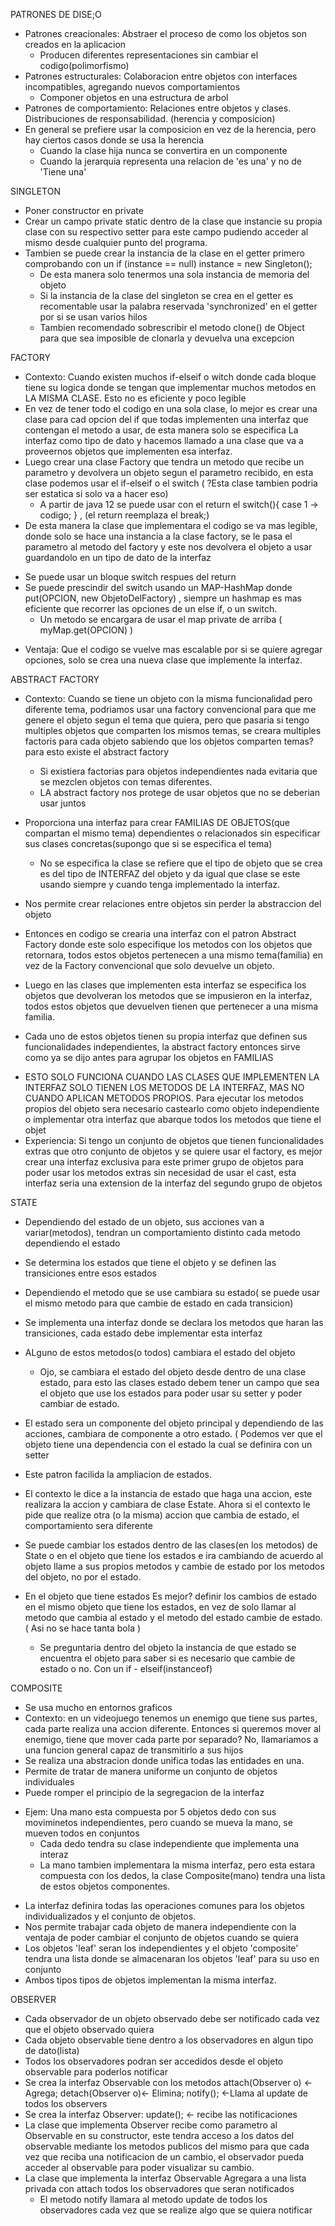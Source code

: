 PATRONES DE DISE;O
- Patrones creacionales: Abstraer el proceso de como los objetos son creados en la aplicacion
  + Producen diferentes representaciones sin cambiar el codigo(polimorfismo)
- Patrones estructurales: Colaboracion entre objetos con interfaces incompatibles, agregando nuevos comportamientos
  + Componer objetos en una estructura de arbol
- Patrones de comportamiento: Relaciones entre objetos y clases. Distribuciones de responsabilidad. (herencia y composicion)
- En general se prefiere usar la composicion en vez de la herencia, pero hay ciertos casos donde se usa la herencia
  + Cuando la clase hija nunca se convertira en un componente
  + Cuando la jerarquia representa una relacion de 'es una' y no de 'Tiene una'

SINGLETON
- Poner constructor en private
- Crear un campo private static dentro de la clase que instancie su propia clase con su respectivo setter para este campo pudiendo acceder al mismo desde cualquier punto del programa.
- Tambien se puede crear la instancia de la clase en el getter primero comprobando con un if (instance == null) instance = new Singleton();
  + De esta manera solo tenermos una sola instancia de memoria del objeto
  + Si la instancia de la clase del singleton se crea en el getter es recomentable usar la palabra reservada 'synchronized' en el getter por si se usan varios hilos
  + Tambien recomendado sobrescribir el metodo clone() de Object para que sea imposible de clonarla y devuelva una excepcion

FACTORY
- Contexto: Cuando existen muchos if-elseif o witch donde cada bloque tiene su logica donde se tengan que implementar muchos metodos en LA MISMA CLASE. Esto no es eficiente y poco legible
- En vez de tener todo el codigo en una sola clase, lo mejor es crear una clase para cad opcion del if que todas implementen una interfaz que contengan el metodo a usar, de esta manera solo se especifica La interfaz como tipo de dato y hacemos llamado a una clase que va a proveernos objetos que implementen esa interfaz.
- Luego crear una clase Factory que tendra un metodo que recibe un parametro y devolvera un objeto segun el parametro recibido, en esta clase podemos usar el if-elseif o el switch ( ?Esta clase tambien podria ser estatica si solo va a hacer eso)
  * A partir de java 12 se puede usar con el return el switch(){ case 1 -> codigo; } , (el return reemplaza el break;)
- De esta manera la clase que implementara el codigo se va mas legible, donde solo se hace una instancia a la clase factory, se le pasa el parametro al metodo del factory y este nos devolvera el objeto a usar guardandolo en un tipo de dato de la interfaz
* Se puede usar un bloque switch respues del return
* Se puede prescindir del switch usando un MAP-HashMap donde put(OPCION, new ObjetoDelFactory) , siempre un hashmap es mas eficiente que recorrer las opciones de un else if, o un switch.
  + Un metodo se encargara de usar el map private de arriba ( myMap.get(OPCION) ) 
- Ventaja: Que el codigo se vuelve mas escalable por si se quiere agregar opciones, solo se crea una nueva clase que implemente la interfaz.

ABSTRACT FACTORY
- Contexto: Cuando se tiene un objeto con la misma funcionalidad pero diferente tema, podriamos usar una factory convencional para que me genere el objeto segun el tema que quiera, pero que pasaria si tengo multiples objetos que comparten los mismos temas, se creara multiples factoris para cada objeto sabiendo que los objetos comparten temas? para esto existe el abstract factory
  * Si existiera factorias para objetos independientes nada evitaria que se mezclen objetos con temas diferentes.
  * LA abstract factory nos protege de usar objetos que no se deberian usar juntos
- Proporciona una interfaz para crear FAMILIAS DE OBJETOS(que compartan el mismo tema) dependientes o relacionados sin especificar sus clases concretas(supongo que si se especifica el tema)
  + No se especifica la clase se refiere que el tipo de objeto que se crea es del tipo de INTERFAZ del objeto y da igual que clase se este usando siempre y cuando tenga implementado la interfaz.
- Nos permite crear relaciones entre objetos sin perder la abstraccion del objeto

- Entonces en codigo se crearia una interfaz con el patron Abstract Factory donde este solo especifique los metodos con los objetos que retornara, todos estos objetos pertenecen a una mismo tema(familia) en vez de la Factory convencional que solo devuelve un objeto.
- Luego en las clases que implementen esta interfaz se especifica los objetos que devolveran los metodos que se impusieron en la interfaz, todos estos objetos que devuelven tienen que pertenecer a una misma familia.
- Cada uno de estos objetos tienen su propia interfaz que definen sus funcionalidades independientes, la abstract factory entonces sirve como ya se dijo antes para agrupar los objetos en FAMILIAS

* ESTO SOLO FUNCIONA CUANDO LAS CLASES QUE IMPLEMENTEN LA INTERFAZ SOLO TIENEN LOS METODOS DE LA INTERFAZ, MAS NO CUANDO APLICAN METODOS PROPIOS. Para ejecutar los metodos propios del objeto sera necesario castearlo como objeto independiente o implementar otra interfaz que abarque todos los metodos que tiene el objet
* Experiencia: Si tengo un conjunto de objetos que tienen funcionalidades extras que otro conjunto de objetos y se quiere usar el factory, es mejor crear una interfaz exclusiva para este primer grupo de objetos para poder usar los metodos extras sin necesidad de usar el cast, esta interfaz seria una extension de la interfaz del segundo grupo de objetos

STATE
- Dependiendo del estado de un objeto, sus acciones van a variar(metodos), tendran un comportamiento distinto cada metodo dependiendo el estado
- Se determina los estados que tiene el objeto y se definen las transiciones entre esos estados
- Dependiendo el metodo que se use cambiara su estado( se puede usar el mismo metodo para que cambie de estado en cada transicion)
- Se implementa una interfaz donde se declara los metodos que haran las transiciones, cada estado debe implementar esta interfaz
- ALguno de estos metodos(o todos) cambiara el estado del objeto
  + Ojo, se cambiara el estado del objeto desde dentro de una clase estado, para esto las clases estado debem tener un campo que sea el objeto que use los estados para poder usar su setter y poder cambiar de estado.


- El estado sera un componente del objeto principal y dependiendo de las acciones, cambiara de componente a otro estado. ( Podemos ver que el objeto tiene una dependencia con el estado la cual se definira con un setter
- Este patron facilida la ampliacion de estados.
* El contexto le dice a la instancia de estado que haga una accion, este realizara la accion y cambiara de clase Estate. Ahora si el contexto le pide que realize otra (o la misma) accion que cambia de estado, el comportamiento sera diferente
- Se puede cambiar los estados dentro de las clases(en los metodos) de State o en el objeto que tiene los estados e ira cambiando de acuerdo al objeto llame a sus propios metodos y cambie de estado por los metodos del objeto, no por el estado.

- En el objeto que tiene estados Es mejor? definir los cambios de estado en el mismo objeto que tiene los estados, en vez de solo llamar al metodo que cambia al estado y el metodo del estado cambie de estado.( Asi no se hace tanta bola )
  + Se preguntaria dentro del objeto la instancia de que estado se encuentra el objeto para saber si es necesario que cambie de estado o no. Con un if - elseif(instanceof)

COMPOSITE
- Se usa mucho en entornos graficos
- Contexto: en un videojuego tenemos un enemigo que tiene sus partes, cada parte realiza una accion diferente. Entonces si queremos mover al enemigo, tiene que mover cada parte por separado? No, llamariamos a una funcion general capaz de transmitirlo a sus hijos
- Se realiza una abstracion donde unifica todas las entidades en una.
- Permite de tratar de manera uniforme un conjunto de objetos individuales
- Puede romper el principio de la segregacion de la interfaz
+ Ejem: Una mano esta compuesta por 5 objetos dedo con sus moviminetos independientes, pero cuando se mueva la mano, se mueven todos en conjuntos
  + Cada dedo tendra su clase independiente que implementa una interaz
  + La mano tambien implementara la misma interfaz, pero esta estara compuesta con los dedos, la clase Composite(mano) tendra una lista de estos objetos componentes.
- La interfaz definira todas las operaciones comunes para los objetos individualizados y el conjunto de objetos.
- Nos permite trabajar cada objeto de manera independiente con la ventaja de poder cambiar el conjunto de objetos cuando se quiera
- Los objetos 'leaf' seran los independientes y el objeto 'composite' tendra una lista donde se almacenaran los objetos 'leaf' para su uso en conjunto
- Ambos tipos tipos de objetos implementan la misma interfaz.

OBSERVER
- Cada observador de un objeto observado debe ser notificado cada vez que el objeto observado quiera
- Cada objeto observable tiene dentro a los observadores en algun tipo de dato(lista)
- Todos los observadores podran ser accedidos desde el objeto observable para poderlos notificar
- Se crea la interfaz Observable con los metodos attach(Observer o) <- Agrega; detach(Observer o)<- Elimina; notify(); <-Llama al update de todos los observers
- Se crea la interfaz Observer: update();  <- recibe las notificaciones
- La clase que implementa Observer recibe como parametro al Observable en su constructor, este tendra acceso a los datos del observable mediante los metodos publicos del mismo para que cada vez que reciba una notificacion de un cambio, el observador pueda acceder al observable para poder visualizar su cambio.
- La clase que implementa la interfaz Observable Agregara a una lista privada con attach todos los observadores que seran notificados
  + El metodo notify llamara al metodo update de todos los observadores cada vez que se realize algo que se quiera notificar